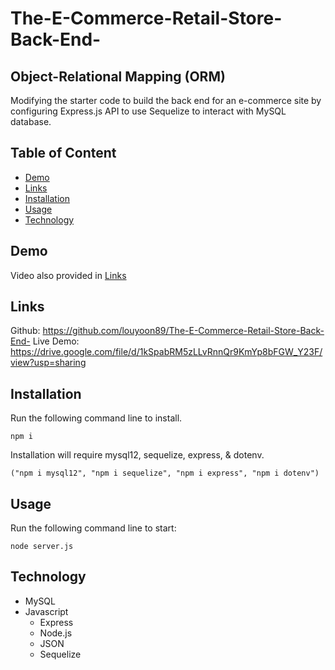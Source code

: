 # The-E-Commerce-Retail-Store-Back-End-
## Object-Relational Mapping (ORM)
Modifying the starter code to build the back end for an e-commerce site by configuring Express.js API to use Sequelize to interact with MySQL database.


## Table of Content
- [Demo](#Demo)
- [Links](#Links)
- [Installation](#Installation)
- [Usage](#Usage)
- [Technology](#Technology)

## Demo
Video also provided in [Links](#Links)

## Links
Github: https://github.com/louyoon89/The-E-Commerce-Retail-Store-Back-End-
Live Demo: https://drive.google.com/file/d/1kSpabRM5zLLvRnnQr9KmYp8bFGW_Y23F/view?usp=sharing

## Installation
Run the following command line to install.
```
npm i
```
Installation will require mysql12, sequelize, express, & dotenv. 
```
("npm i mysql12", "npm i sequelize", "npm i express", "npm i dotenv")
```

## Usage
Run the following command line to start:
```
node server.js
```
## Technology
- MySQL
- Javascript
    - Express
    - Node.js
    - JSON
    - Sequelize

